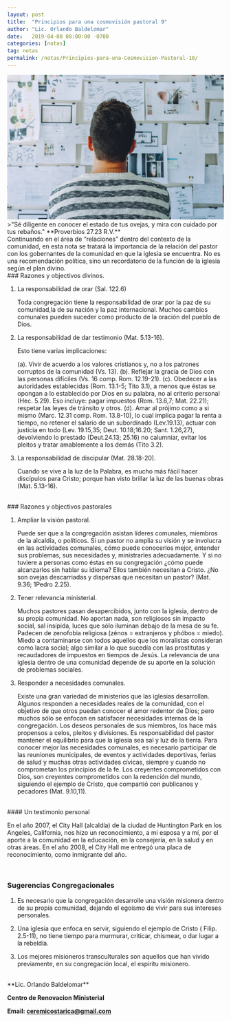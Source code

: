 ```yaml
---
layout: post
title:  "Principios para una cosmovisión pastoral 9"
author: "Lic. Orlando Baldelomar"
date:   2019-04-08 08:00:00 -0700
categories: [notas]
tag: notas
permalink: /notas/Principios-para-una-Cosmovision-Pastoral-10/
---
```


<img src="/assets/img/cosmovision.jpeg" class="img-fluid" alt="Responsive image">

<br>
>"Sé diligente en conocer el estado de tus ovejas, y mira con cuidado por tus rebaños."
**Proverbios 27.23 R.V.**

<br>
Continuando en el área de “relaciones” dentro del contexto de la comunidad, en esta nota se tratará la importancia de la relación del pastor con los gobernantes de la comunidad en que la iglesia se encuentra. No es una recomendación política, sino un recordatorio de la función de la iglesia según el plan divino.  

<br>
### Razones y objectivos divinos.

1. La responsabilidad de orar (Sal. 122.6)

    Toda congregación tiene la responsabilidad de orar por la paz de su comunidad,la de su nación y la paz internacional. Muchos cambios comunales  pueden suceder como producto de la oración del pueblo de Dios. 


2. La responsabilidad de dar testimonio (Mat. 5.13-16).

    Esto tiene varias implicaciones:

    (a). Vivir de acuerdo a los valores cristianos y, no a los patrones corruptos de la comunidad (Vs. 13). (b). Reflejar la gracia de Dios con las personas difíciles (Vs. 16 comp. Rom. 12.19-21). (c). Obedecer a las autoridades establecidas (Rom. 13.1-5; Tito 3.1), a menos que éstas se opongan a lo establecido por Dios en su palabra, no al criterio personal (Hec. 5.29). Eso incluye: pagar impuestos (Rom. 13.6,7; Mat. 22.21); respetar las leyes de tránsito y otros. (d). Amar al prójimo como a si mismo (Marc. 12.31 comp. Rom. 13.8-10), lo cual implica pagar la renta a tiempo, no retener el salario de un subordinado (Lev.19.13), actuar con justicia en todo (Lev. 19.15,35; Deut. 10.18;16.20; Sant. 1.26,27), devolviendo lo prestado (Deut.24.13; 25.16) no calumniar, evitar los pleitos y tratar amablemente a los demás (Tito 3.2).


3. La responsabilidad de discipular (Mat. 28.18-20).

    Cuando se vive a la luz de la Palabra, es mucho más fácil hacer discípulos para Cristo; porque han visto brillar la luz de las buenas obras (Mat. 5.13-16).

<br>
### Razones y objectivos pastorales

1. Ampliar la visión pastoral.

    Puede ser que a la congregación asistan líderes comunales, miembros de la alcaldía, o políticos. Si un pastor no amplia su visión y se involucra en las actividades comunales, cómo puede conocerlos mejor, entender sus problemas, sus necesidades y, ministrarles adecuadamente. Y si no tuviere a personas como éstas en su congregación ¿cómo puede alcanzarlos sin hablar su idioma? Ellos también necesitan a Cristo. ¿No son ovejas descarriadas y dispersas que necesitan un pastor? (Mat. 9.36; 1Pedro 2.25).


2. Tener relevancia ministerial.

    Muchos pastores pasan desapercibidos, junto con la iglesia, dentro de su propia comunidad. No aportan nada, son religiosos sin impacto social, sal insípida, luces que sólo iluminan debajo de la mesa de su fe. Padecen de zenofobia religiosa (zénos = extranjeros y phóbos = miedo). Miedo a contaminarse con todos aquellos que los moralistas consideran como lacra social; algo similar a lo que sucedía con las prostitutas y recaudadores de impuestos en tiempos de Jesús. La relevancia de una iglesia dentro de una comunidad depende de su aporte en la solución de problemas sociales.


3.  Responder a necesidades comunales. 

    Existe una gran variedad de ministerios que las iglesias desarrollan. Algunos responden a necesidades reales de la comunidad, con el objetivo de que otros puedan conocer el amor redentor de Dios; pero muchos sólo se enfocan en satisfacer necesidades internas de la congregación. Los deseos personales de sus miembros, los hace más propensos a celos, pleitos y divisiones. Es responsabilidad del pastor mantener el equilibrio para que la iglesia sea sal y luz de la tierra. Para conocer mejor las necesidades comunales, es necesario participar de las reuniones municipales, de eventos y actividades deportivas, ferias de salud y muchas otras actividades cívicas, siempre y cuando no comprometan los principios de la fe. Los creyentes comprometidos con Dios, son creyentes comprometidos con la redención del mundo, siguiendo el ejemplo de Cristo, que compartió con publicanos y pecadores (Mat. 9.10,11).

<br>
#### Un testimonio personal

En el año 2007, el City Hall (alcaldía) de la ciudad de Huntington Park en los Angeles, California, nos hizo un reconocimiento, a mi esposa y a mí, por el aporte a la comunidad en la educación, en la consejería, en la salud y en otras áreas. En el año 2008, el City Hall me entregó una placa de reconocimiento, como inmigrante del año.


<br>
<h3 class="text-center">Sugerencias Congregacionales</h3>

1. Es necesario que la congregación desarrolle una visión misionera dentro de su propia comunidad, dejando el egoísmo de vivir para sus intereses personales.


2. Una iglesia que enfoca en servir, siguiendo el ejemplo de Cristo ( Filip. 2.5-11), no tiene tiempo para murmurar, criticar, chismear, o dar lugar a la rebeldía.

3. Los mejores misioneros transculturales son aquellos que han vivido previamente, en su congregación local, el espíritu misionero.


<br>
**Lic. Orlando Baldelomar**

**Centro de Renovacion Ministerial**

**Email: ceremicostarica@gmail.com**